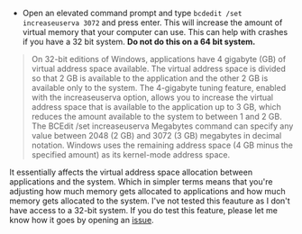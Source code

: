 - Open an elevated command prompt and type `bcdedit /set increaseuserva 3072` and press enter. This will increase the amount of virtual memory that your computer can use. This can help with crashes if you have a 32 bit system. **Do not do this on a 64 bit system.**

> On 32-bit editions of Windows, applications have 4 gigabyte (GB) of virtual address space available. The virtual address space is divided so that 2 GB is available to the application and the other 2 GB is available only to the system. The 4-gigabyte tuning feature, enabled with the increaseuserva option, allows you to increase the virtual address space that is available to the application up to 3 GB, which reduces the amount available to the system to between 1 and 2 GB. The BCEdit /set increaseuserva Megabytes command can specify any value between 2048 (2 GB) and 3072 (3 GB) megabytes in decimal notation. Windows uses the remaining address space (4 GB minus the specified amount) as its kernel-mode address space.

It essentially affects the virtual address space allocation between applications and the system. Which in simpler terms means that you're adjusting how much memory gets allocated to applications and how much memory gets allocated to the system. I've not tested this feauture as I don't have access to a 32-bit system. If you do test this feature, please let me know how it goes by opening an [issue](https://github.com/luke-beep/guide-to-optimizing-windows/issues).
